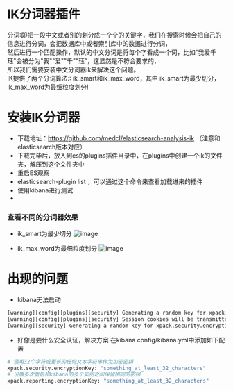 # IK分词器插件
分词∶即把一段中文或者别的划分成一个个的关键字，我们在搜索时候会把自己的信息进行分词，会把数据库中或者索引库中的数据进行分词，  
然后进行一个匹配操作，默认的中文分词是将每个字看成一个词，比如“我爱千珏"会被分为"我""爱""千""珏”，这显然是不符合要求的，  
所以我们需要安装中文分词器ik来解决这个问题。  
IK提供了两个分词算法:∶ ik_smart和ik_max_word，其中 ik_smart为最少切分，ik_max_word为最细粒度划分!

# 安装IK分词器
- 下载地址：https://github.com/medcl/elasticsearch-analysis-ik （注意和elasticsearch版本对应）
- 下载完毕后，放入到es的plugins插件目录中，在plugins中创建一个ik的文件夹，解压到这个文件夹中
- 重启ES观察
- elasticsearch-plugin list ，可以通过这个命令来查看加载进来的插件
- 使用kibana进行测试
- 
### 查看不同的分词器效果
- ik_smart为最少切分
![image](https://user-images.githubusercontent.com/92672384/146117543-83d5a801-1e7a-47cc-9feb-a77f95994a89.png)

- ik_max_word为最细粒度划分
![image](https://user-images.githubusercontent.com/92672384/146117588-1fc7623e-3c9b-415c-bceb-70167aa31285.png)




# 出现的问题
- kibana无法启动
```bash
[warning][config][plugins][security] Generating a random key for xpack.security.encryptionKey. To prevent sessions from being invalidated on restart, please set xpack.security.encryptionKey in kibana.yml
[warning][config][plugins][security] Session cookies will be transmitted over insecure connections. This is not recommended.
[warning][security] Generating a random key for xpack.security.encryptionKey. To prevent sessions from being invalidated on restart, please set xpack.security.encryptionKey in kibana.yml
```
- 好像是要什么安全认证，解决方案
在kibana config/kibana.yml中添加如下配置
```bash
# 使用32个字符或更长的任何文本字符串作为加密密钥
xpack.security.encryptionKey: "something_at_least_32_characters"
# 设置多次重启和kibana的多个实例之间保留相同的密钥
xpack.reporting.encryptionKey: "something_at_least_32_characters"
```
